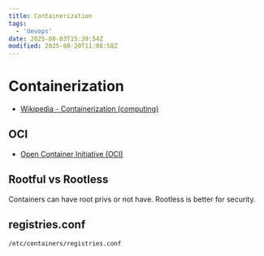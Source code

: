 ```yaml
---
title: Containerization
tags:
  - 'devops'
date: 2025-08-03T15:39:54Z
modified: 2025-08-20T11:08:58Z
---
```


# Containerization

* [Wikipedia - Containerization (computing)](https://en.wikipedia.org/wiki/Containerization_(computing))

## OCI

* [Open Container Initiative (OCI)](20250820105426-oci.md)

## Rootful vs Rootless

Containers can have root privs or not have. Rootless is better for security.

## registries.conf

`/etc/containers/registries.conf`


